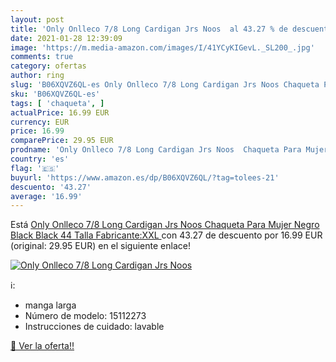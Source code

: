 ```yaml
---
layout: post
title: 'Only Onlleco 7/8 Long Cardigan Jrs Noos  al 43.27 % de descuento'
date: 2021-01-28 12:39:09
image: 'https://m.media-amazon.com/images/I/41YCyKIGevL._SL200_.jpg'
comments: true
category: ofertas
author: ring
slug: 'B06XQVZ6QL-es Only Onlleco 7/8 Long Cardigan Jrs Noos Chaqueta Para...'
sku: 'B06XQVZ6QL-es'
tags: [ 'chaqueta', ]
actualPrice: 16.99 EUR
currency: EUR
price: 16.99
comparePrice: 29.95 EUR
prodname: 'Only Onlleco 7/8 Long Cardigan Jrs Noos  Chaqueta Para Mujer  Negro  Black Black   44  Talla Fabricante:XXL '
country: 'es'
flag: '🇪🇸'
buyurl: 'https://www.amazon.es/dp/B06XQVZ6QL/?tag=tolees-21'
descuento: '43.27'
average: '16.99'
---
```


Está [Only Onlleco 7/8 Long Cardigan Jrs Noos  Chaqueta Para Mujer  Negro  Black Black   44  Talla Fabricante:XXL ](https://www.amazon.es/dp/B06XQVZ6QL/?tag=tolees-21) con 43.27 de descuento por 16.99 EUR (original: 29.95 EUR) en el siguiente enlace!

[![Only Onlleco 7/8 Long Cardigan Jrs Noos ](https://m.media-amazon.com/images/I/41YCyKIGevL._SL200_.jpg)](https://www.amazon.es/dp/B06XQVZ6QL/?tag=tolees-21)

ℹ️:

- manga larga
- Número de modelo: 15112273
- Instrucciones de cuidado: lavable

[🛒 Ver la oferta!!](https://www.amazon.es/dp/B06XQVZ6QL/?tag=tolees-21)
